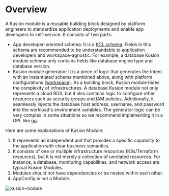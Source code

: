 # Overview

A Kusion module is a reusable building block designed by platform engineers to standardize application deployments and enable app developers to self-service. It consists of two parts:

- App developer-oriented schema: It is a [KCL schema](https://kcl-lang.io/docs/user_docs/guides/schema-definition/). Fields in this schema are recommended to be understandable to application developers and workspace-agnostic. For example, a database Kusion module schema only contains fields like database engine type and database version.
- Kusion module generator: It is a piece of logic that generates the Intent with an instantiated schema mentioned above, along with platform configurations ([workspace](../workspace)). As a building block, Kusion module hides the complexity of infrastructures. A database Kusion module not only represents a cloud RDS, but it also contains logic to configure other resources such as security groups and IAM policies. Additionally, it seamlessly injects the database host address, username, and password into the workload's environment variables. The generator logic can be very complex in some situations so we recommend implementing it in a GPL like [go](https://go.dev/).

Here are some explanations of Kusion Module:

1. It represents an independent unit that provides a specific capability to the application with clear business semantics.
2. It consists of one or multiple infrastructure resources (K8s/Terraform resources), but it is not merely a collection of unrelated resources. For instance, a database, monitoring capabilities, and network access are typical Kusion Modules.
3. Modules should not have dependencies or be nested within each other.
4. AppConfig is not a Module.

![kusion-module](/img/docs/concept/kusion-module.png)